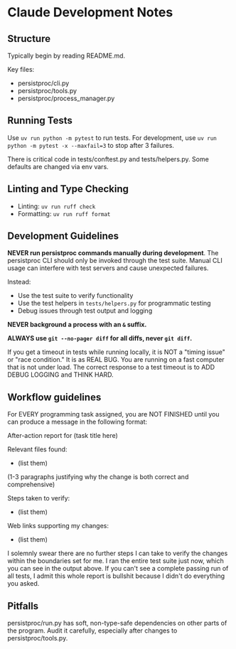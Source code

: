 # Claude Development Notes

## Structure

Typically begin by reading README.md.

Key files:
- persistproc/cli.py
- persistproc/tools.py
- persistproc/process_manager.py

## Running Tests

Use `uv run python -m pytest` to run tests. For development, use `uv run python -m pytest -x --maxfail=3` to stop after 3 failures.

There is critical code in tests/conftest.py and tests/helpers.py. Some defaults are changed via env vars.

## Linting and Type Checking

- Linting: `uv run ruff check`
- Formatting: `uv run ruff format`

## Development Guidelines

**NEVER run persistproc commands manually during development**. The persistproc CLI should only be invoked through the test suite. Manual CLI usage can interfere with test servers and cause unexpected failures.

Instead:
- Use the test suite to verify functionality
- Use the test helpers in `tests/helpers.py` for programmatic testing
- Debug issues through test output and logging

**NEVER background a process with an `&` suffix.**

**ALWAYS use `git --no-pager diff` for all diffs, never `git diff`.**

If you get a timeout in tests while running locally, it is NOT a "timing issue" or "race condition." It is as REAL BUG. You are running on a fast computer that is not under load. The correct response to a test timeout is to ADD DEBUG LOGGING and THINK HARD.

## Workflow guidelines

For EVERY programming task assigned, you are NOT FINISHED until you can produce a message in the following format:

<ReportFormat>
After-action report for (task title here)

Relevant files found:
- (list them)

(1-3 paragraphs justifying why the change is both correct and comprehensive)

Steps taken to verify:
- (list them)

Web links supporting my changes:
- (list them)

I solemnly swear there are no further steps I can take to verify the changes within the boundaries set for me. I ran the entire test suite just now, which you can see in the output above. If you can't see a complete passing run of all tests, I admit this whole report is bullshit because I didn't do everything you asked.
</ReportFormat>

## Pitfalls

persistproc/run.py has soft, non-type-safe dependencies on other parts of the program. Audit it carefully, especially after changes to persistproc/tools.py.
